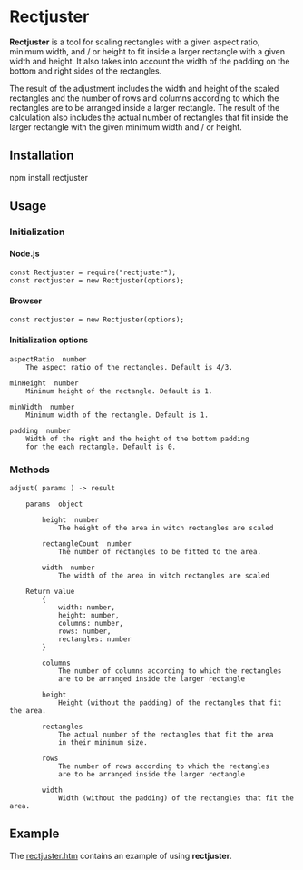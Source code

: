 # Rectjuster
	
**Rectjuster** is a tool for scaling rectangles with a given aspect ratio, minimum width, 
and / or height to fit inside a larger rectangle with a given width and height. It also takes
into account the width of the padding on the bottom and right sides of the rectangles.

The result of the adjustment includes the width and height of the scaled rectangles
and the number of rows and columns according to which the rectangles are to be arranged 
inside a larger rectangle. The result of the calculation also includes the actual number of 
rectangles that fit inside the larger rectangle with the given minimum width and / or height.


## Installation

npm install rectjuster


## Usage

### Initialization

#### Node.js

          
	const Rectjuster = require("rectjuster");
	const rectjuster = new Rectjuster(options);
          
	  


#### Browser

         
	const rectjuster = new Rectjuster(options);
         
	  


#### Initialization options

       
	aspectRatio  number
		The aspect ratio of the rectangles. Default is 4/3.
       
	minHeight  number
		Minimum height of the rectangle. Default is 1.
       
	minWidth  number
		Minimum width of the rectangle. Default is 1.
       
	padding  number
		Width of the right and the height of the bottom padding 
		for the each rectangle. Default is 0.
       
	  


### Methods

         
	adjust( params ) -> result
         
		params  object
         
			height  number
				The height of the area in witch rectangles are scaled
         
			rectangleCount  number
				The number of rectangles to be fitted to the area.
         
			width  number
				The width of the area in witch rectangles are scaled
         
		Return value
			{
				width: number,
				height: number,
				columns: number,
				rows: number,
				rectangles: number
			}
         
			columns
				The number of columns according to which the rectangles 
				are to be arranged inside the larger rectangle
	         
			height
				Height (without the padding) of the rectangles that fit the area.
	         
			rectangles
				The actual number of the rectangles that fit the area 
				in their minimum size.
	         
			rows
				The number of rows according to which the rectangles 
				are to be arranged inside the larger rectangle
	         
			width
				Width (without the padding) of the rectangles that fit the area.
	         
	  


## Example

The [rectjuster.htm](https://github.com/ollikekalainen/rectjuster/blob/master/rectjuster.htm) 
contains an example of using **rectjuster**.
